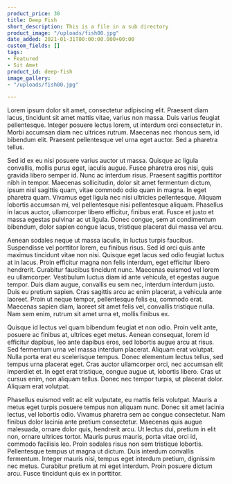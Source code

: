 ```yaml
---
product_price: 30
title: Deep Fish
short_description: This is a file in a sub directory
product_image: "/uploads/fish00.jpg"
date_added: 2021-01-31T00:00:00.000+00:00
custom_fields: []
tags:
- Featured
- Sit Amet
product_id: deep-fish
image_gallery:
- "/uploads/fish00.jpg"

---
```

Lorem ipsum dolor sit amet, consectetur adipiscing elit. Praesent diam lacus, tincidunt sit amet mattis vitae, varius non massa. Duis varius feugiat pellentesque. Integer posuere lectus lorem, ut interdum orci consectetur in. Morbi accumsan diam nec ultrices rutrum. Maecenas nec rhoncus sem, id bibendum elit. Praesent pellentesque vel urna eget auctor. Sed a pharetra tellus.

Sed id ex eu nisi posuere varius auctor ut massa. Quisque ac ligula convallis, mollis purus eget, iaculis augue. Fusce pharetra eros nisi, quis gravida libero semper id. Nunc ac interdum risus. Praesent sagittis porttitor nibh in tempor. Maecenas sollicitudin, dolor sit amet fermentum dictum, ipsum nisl sagittis quam, vitae commodo odio quam in magna. In eget pharetra quam. Vivamus eget ligula nec nisi ultricies pellentesque. Aliquam lobortis accumsan mi, vel pellentesque nisi pellentesque aliquam. Phasellus in lacus auctor, ullamcorper libero efficitur, finibus erat. Fusce et justo et massa egestas pulvinar ac ut ligula. Donec congue, sem at condimentum bibendum, dolor sapien congue lacus, tristique placerat dui massa vel arcu.

Aenean sodales neque ut massa iaculis, in luctus turpis faucibus. Suspendisse vel porttitor lorem, eu finibus risus. Sed id orci quis ante maximus tincidunt vitae non nisi. Quisque eget lacus sed odio feugiat luctus at in lacus. Proin efficitur magna non felis interdum, eget efficitur libero hendrerit. Curabitur faucibus tincidunt nunc. Maecenas euismod vel lorem eu ullamcorper. Vestibulum luctus diam id ante vehicula, et egestas augue tempor. Duis diam augue, convallis eu sem nec, interdum interdum justo. Duis eu pretium sapien. Cras sagittis arcu ac enim placerat, a vehicula ante laoreet. Proin ut neque tempor, pellentesque felis eu, commodo erat. Maecenas sapien diam, laoreet sit amet felis vel, convallis tristique nulla. Nam sem enim, rutrum sit amet urna et, mollis finibus ex.

Quisque id lectus vel quam bibendum feugiat et non odio. Proin velit ante, posuere ac finibus at, ultrices eget metus. Aenean consequat, lorem id efficitur dapibus, leo ante dapibus eros, sed lobortis augue arcu at risus. Sed fermentum urna vel massa interdum placerat. Aliquam erat volutpat. Nulla porta erat eu scelerisque tempus. Donec elementum lectus tellus, sed tempus urna placerat eget. Cras auctor ullamcorper orci, nec accumsan elit imperdiet et. In eget erat tristique, congue augue ut, lobortis libero. Cras ut cursus enim, non aliquam tellus. Donec nec tempor turpis, ut placerat dolor. Aliquam erat volutpat.

Phasellus euismod velit ac elit vulputate, eu mattis felis volutpat. Mauris a metus eget turpis posuere tempus non aliquam nunc. Donec sit amet lacinia lectus, vel lobortis odio. Vivamus pharetra sem ac congue consectetur. Nam finibus dolor lacinia ante pretium consectetur. Maecenas quis augue malesuada, ornare dolor quis, hendrerit arcu. Ut lectus dui, pretium in elit non, ornare ultrices tortor. Mauris purus mauris, porta vitae orci id, commodo facilisis leo. Proin sodales risus non sem tristique lobortis. Pellentesque tempus ut magna ut dictum. Duis interdum convallis fermentum. Integer mauris nisi, tempus eget interdum pretium, dignissim nec metus. Curabitur pretium at mi eget interdum. Proin posuere dictum arcu. Fusce tincidunt quis ex in porttitor.